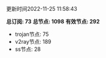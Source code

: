 更新时间2022-11-25 11:58:43

**总订阅: 73**
**总节点: 1098**
**有效节点: 292**
- trojan节点: 75
- v2ray节点: 189
- ss节点: 28
